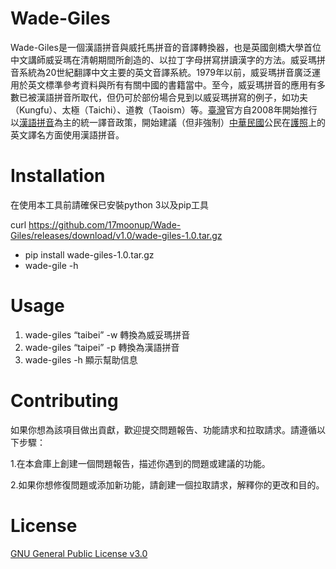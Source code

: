 # Wade-Giles

Wade-Giles是一個漢語拼音與威托馬拼音的音譯轉換器，也是英國劍橋大學首位中文講師威妥瑪在清朝期間所創造的、以拉丁字母拼寫拼讀漢字的方法。威妥瑪拼音系統為20世紀翻譯中文主要的英文音譯系統。1979年以前，威妥瑪拼音廣泛運用於英文標準參考資料與所有有關中國的書籍當中。至今，威妥瑪拼音的應用有多數已被漢語拼音所取代，但仍可於部份場合見到以威妥瑪拼寫的例子，如功夫（Kungfu）、太極（Taichi）、道教（Taoism）等。[臺灣](https://zh.wikipedia.org/wiki/臺灣)官方自2008年開始推行以[漢語拼音](https://zh.wikipedia.org/wiki/漢語拼音)為主的統一譯音政策，開始建議（但非強制）[中華民國](https://zh.wikipedia.org/wiki/中華民國)公民在[護照](https://zh.wikipedia.org/wiki/護照)上的英文譯名方面使用漢語拼音。

# Installation

在使用本工具前請確保已安裝python 3以及pip工具

curl https://github.com/17moonup/Wade-Giles/releases/download/v1.0/wade-giles-1.0.tar.gz

- pip install wade-giles-1.0.tar.gz 
- wade-gile -h

# Usage

1. wade-giles “taibei” -w 轉換為威妥瑪拼音
2. wade-giles “taipei” -p 轉換為漢語拼音
3. wade-giles -h 顯示幫助信息

# Contributing

如果你想為該項目做出貢獻，歡迎提交問題報告、功能請求和拉取請求。請遵循以下步驟：

1.在本倉庫上創建一個問題報告，描述你遇到的問題或建議的功能。

2.如果你想修復問題或添加新功能，請創建一個拉取請求，解釋你的更改和目的。

# License
[GNU General Public License v3.0](https://github.com/17moonup/Wade-Giles/edit/main/LICENSE)
